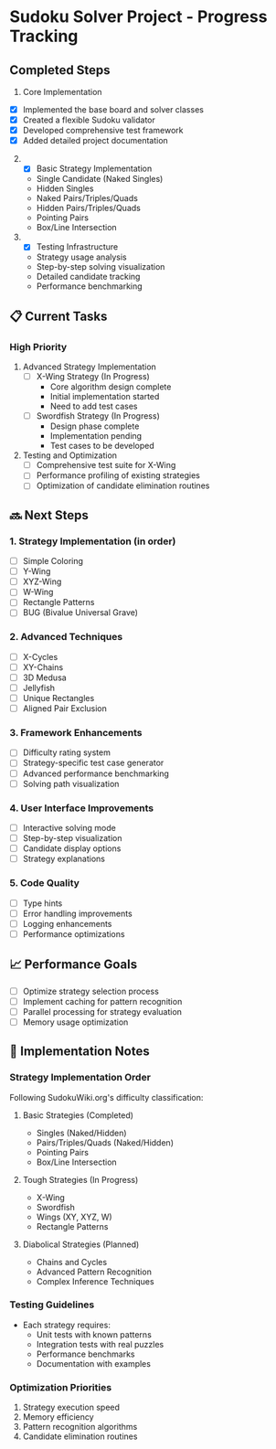 # Sudoku Solver Project - Progress Tracking

## Completed Steps

1.  Core Implementation
   - [x] Implemented the base board and solver classes
   - [x] Created a flexible Sudoku validator
   - [x] Developed comprehensive test framework
   - [x] Added detailed project documentation

2. - [x] Basic Strategy Implementation
   - Single Candidate (Naked Singles)
   - Hidden Singles
   - Naked Pairs/Triples/Quads
   - Hidden Pairs/Triples/Quads
   - Pointing Pairs
   - Box/Line Intersection

3. - [x] Testing Infrastructure
   - Strategy usage analysis
   - Step-by-step solving visualization
   - Detailed candidate tracking
   - Performance benchmarking

## 📋 Current Tasks

### High Priority
1. Advanced Strategy Implementation
   - [ ] X-Wing Strategy (In Progress)
     - Core algorithm design complete
     - Initial implementation started
     - Need to add test cases
   - [ ] Swordfish Strategy (In Progress)
     - Design phase complete
     - Implementation pending
     - Test cases to be developed

2. Testing and Optimization
   - [ ] Comprehensive test suite for X-Wing
   - [ ] Performance profiling of existing strategies
   - [ ] Optimization of candidate elimination routines

## 🔜 Next Steps

### 1. Strategy Implementation (in order)
- [ ] Simple Coloring
- [ ] Y-Wing
- [ ] XYZ-Wing
- [ ] W-Wing
- [ ] Rectangle Patterns
- [ ] BUG (Bivalue Universal Grave)

### 2. Advanced Techniques
- [ ] X-Cycles
- [ ] XY-Chains
- [ ] 3D Medusa
- [ ] Jellyfish
- [ ] Unique Rectangles
- [ ] Aligned Pair Exclusion

### 3. Framework Enhancements
- [ ] Difficulty rating system
- [ ] Strategy-specific test case generator
- [ ] Advanced performance benchmarking
- [ ] Solving path visualization

### 4. User Interface Improvements
- [ ] Interactive solving mode
- [ ] Step-by-step visualization
- [ ] Candidate display options
- [ ] Strategy explanations

### 5. Code Quality
- [ ] Type hints
- [ ] Error handling improvements
- [ ] Logging enhancements
- [ ] Performance optimizations

## 📈 Performance Goals
- [ ] Optimize strategy selection process
- [ ] Implement caching for pattern recognition
- [ ] Parallel processing for strategy evaluation
- [ ] Memory usage optimization

## 📝 Implementation Notes

### Strategy Implementation Order
Following SudokuWiki.org's difficulty classification:
1. Basic Strategies (Completed)
   - Singles (Naked/Hidden)
   - Pairs/Triples/Quads (Naked/Hidden)
   - Pointing Pairs
   - Box/Line Intersection

2. Tough Strategies (In Progress)
   - X-Wing
   - Swordfish
   - Wings (XY, XYZ, W)
   - Rectangle Patterns

3. Diabolical Strategies (Planned)
   - Chains and Cycles
   - Advanced Pattern Recognition
   - Complex Inference Techniques

### Testing Guidelines
- Each strategy requires:
  - Unit tests with known patterns
  - Integration tests with real puzzles
  - Performance benchmarks
  - Documentation with examples

### Optimization Priorities
1. Strategy execution speed
2. Memory efficiency
3. Pattern recognition algorithms
4. Candidate elimination routines 